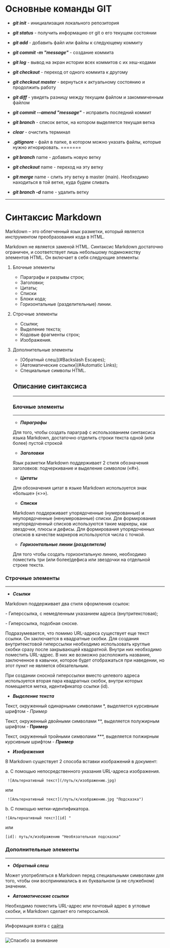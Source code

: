 # Основные команды GIT #

* ***git init*** - инициализация локального репозитория

* ***git status*** - получить информацию от git о его текущем состоянии

* ***git add*** - добавить файл или файлы к следующему коммиту

* ***git commit -m "message"*** - создание коммита

* ***git log*** - вывод на экран истории всех коммитов с их хеш-кодами

* ***git checkout*** - переход от одного коммита к другому

* ***git checkout master*** - вернуться к актуальному состоянию и продолжить работу

* ***git diff*** - увидеть разницу между текущим файлом и закоммиченным файлом

* ***git commit --amend "message"*** - исправить последний коммит

* ***git branch*** - список веток, на котором выделяется текущая ветка

* ***clear*** - очистить терминал

* ***.gitignore*** - файл в папке, в котором можно указать файлы, которые нужно игнорировать.
=======
* ***git branch*** name - добавить новую ветку

* ***git checkout*** name - переход на эту ветку

* ***git merge*** name - слить эту ветку в master (main). Необходимо находиться в той ветке, куда будем сливать

* ***git branch -d*** name - удалить ветку


*****

# Синтаксис Markdown #

 Markdown – это облегченный язык разметки, который является инструментом преобразования кода в HTML.

 Markdown не является заменой HTML. Синтаксис Markdown достаточно ограничен, и соответствует лишь небольшому подмножеству элементов HTML. Он включает в себя следующие элементы:

1. Блочные элементы

    * Параграфы и разрывы строк;
    * Заголовки;
    * Цитаты;
    * Списки
    * Блоки кода;
    * Горизонтальные (разделительные) линии.

2. Строчные элементы
    * Ссылки;
    * Выделение текста;
    * Кодовые фрагменты строк;
    * Изображения.

3. Дополнительные элементы
    * [Обратный слеш](#Backslash Escapes);
    * [Автоматические ссылки](#Automatic Links);
    * Специальные символы HTML.

    ## Описание синтаксиса ##
    ***
    ### Блочные элементы ###
    ***
    * ***Параграфы***

    Для того, чтобы создать параграф с использованием синтаксиса языка Markdown, достаточно отделить строки текста одной (или более) пустой строкой

    * ***Заголовки***

    Язык разметки Markdown поддерживает 2 стиля обозначения заголовков: подчеркивание и выделение символом («#»).

    * ***Цитаты***

    Для обозначения цитат в языке Markdown используется знак «больше» («>»).

    * ***Списки***

    Markdown поддерживает упорядоченные (нумерованные) и неупорядоченные (ненумерованные) списки. Для формирования неупорядоченный списков используются такие маркеры, как звездочки, плюсы и дефисы. Для формирования упорядоченных списков в качестве маркеров используются числа с точкой.

    * ***Горизонтальные линии (разделители)***

    Для того чтобы создать горизонтальную линию, необходимо поместить три (или более)дефиса или звездочки на отдельной строке текста.

### Строчные элементы ###
***
* ***Ссылки***

Markdown поддерживает два стиля оформления ссылок:

\-  Гиперссылка, с немедленным указанием адреса (внутритекстовая);

\- Гиперссылка, подобная сноске.

Подразумевается, что помимо URL-адреса существует еще текст ссылки. Он заключается в квадратные скобки. Для создания внутритекстовой гиперссылки необходимо использовать круглые скобки сразу после закрывающей квадратной. Внутри них необходимо поместить URL-адрес. В них же возможно расположить название, заключенное в кавычки, которое будет отображаться при наведении, но этот пункт не является обязательным.

При создании сносной гиперссылки вместо целевого адреса используется вторая пара квадратных скобок, внутри которых помещается метка, идентификатор ссылки (id).

* ***Выделение текста***

Текст, окруженный одинарными символами *, выделяется курсивным шрифтом - *Пример* 

Текст, окруженный двойными символами **, выделяется полужирным шрифтом - **Пример**

Текст, окруженный тройными символами ***, выделяется полжирным курсивным шрифтом - ***Пример***


* ***Изображения***

В Markdown существует 2 способа вставки изображений в документ:

a. С помощью непосредственного указания URL-адреса изображения. 

     ![Альтернативный текст](/путь/к/изображению.jpg) 

 или

     ![Альтернативный текст](/путь/к/изображению.jpg "Подсказка")

b. С помощью метки-идентификатора.

    ![Альтернативный текст][id] "
    
или

    [id]: путь/к/изображению "Необязательная подсказка"


### Дополнительные элементы ###
***
* ***Обратный слеш***

Может употребляться в Markdown перед специальными символами для того, чтобы они воспринимались в их буквальном (а не служебном) значении.

* ***Автоматические ссылки***

Необходимо поместить URL-адрес или почтовый адрес в угловые скобки, и Markdown сделает его гиперссылкой.

***

Информация взята с [сайта](https://gist.github.com/Jekins/2bf2d0638163f1294637) 
 ***

![Спасибо за внимание](https://linedot.ru/wp-content/uploads/2019/12/spasibo-za-vnimanie1.jpg)

